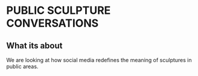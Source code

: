 # PUBLIC SCULPTURE CONVERSATIONS 
## What its about
We are looking at how social media redefines the meaning of sculptures in public areas.
